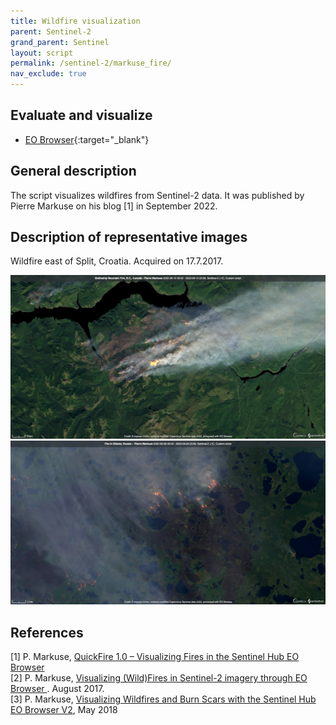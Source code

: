 ```yaml
---
title: Wildfire visualization
parent: Sentinel-2
grand_parent: Sentinel
layout: script
permalink: /sentinel-2/markuse_fire/
nav_exclude: true
---
```



## Evaluate and visualize
 - [EO Browser](https://sentinelshare.page.link/RjcV){:target="_blank"}

## General description
The script visualizes wildfires from Sentinel-2 data. It was published by Pierre Markuse on his blog [1] in September 2022.

## Description of representative images

Wildfire east of Split, Croatia. Acquired on 17.7.2017.

![Battleship Fire, Canada.](fig/2022-09-10-Battleship_Mountan_Fire.png)  
![Fires in Sibiria, Russia.](fig/2020-06-28-Sibiria_fires.jpg)

## References
[1] P. Markuse, [QuickFire 1.0 – Visualizing Fires in the Sentinel Hub EO Browser](https://pierre-markuse.net/2022/09/21/quickfire-1-0-visualizing-fires-in-the-sentinel-hub-eo-browser/)  
[2] P. Markuse, [Visualizing (Wild)Fires in Sentinel-2 imagery through EO Browser
](https://pierre-markuse.net/2017/08/07/visualizing-wildfires-sentinel-2-imagery-eo-browser/). August 2017.  
[3] P. Markuse, [Visualizing Wildfires and Burn Scars with the Sentinel Hub EO Browser V2](https://github.com/sentinel-hub/custom-scripts/blob/master/sentinel-2/markuse_fire/script.js), May 2018

